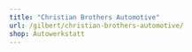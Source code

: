```yaml
---
title: "Christian Brothers Automotive"
url: /gilbert/christian-brothers-automotive/
shop: Autowerkstatt
---
```

